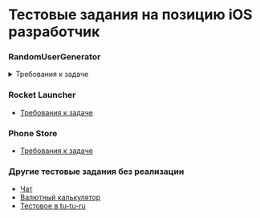 # Тестовые задания на позицию iOS разработчик 

### RandomUserGenerator

<details>
  <summary>Требования к задаче</summary>
Нажал на кнопку – получил нового юзера. 

Апи брать с https://randomuser.me/

Надо отображать:

1) Аватарку
2) Имя
3) Email
4) Возраст
5) Адрес
6) Телефон

По оригинальным требованиям надо сделать это за 3-4 часа по-хорошему, на выполнение даются сутки. Задача на стажера
  
</details>

### Rocket Launcher

- [Требования к задаче](PDF/Kontur_Intership.pdf)

### Phone Store

- [Требования к задаче](PDF/ECommerce.pdf)

### Другие тестовые задания без реализации

- [Чат](PDF/Chat.pdf)
- [Валютный калькулятор](PDF/Calculator.pdf)
- [Тестовое в tu-tu-ru](https://github.com/tutu-ru/hire_ios-test)

